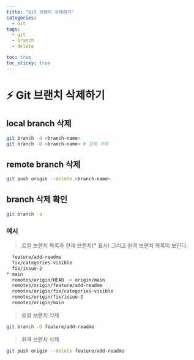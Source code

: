 ```yaml
---
title: "Git 브랜치 삭제하기"
categories:
  - Git
tags:
  - git
  - branch
  - delete

toc: true
toc_sticky: true
---
```


# ⚡ Git 브랜치 삭제하기

## local branch 삭제

```bash
git branch -d <branch-name>
git branch -D <branch-name> # 강제 삭제
```

## remote branch 삭제

```bash
git push origin --delete <branch-name>
```

## branch 삭제 확인

```bash
git branch -a
```

### 예시

> 로컬 브랜치 목록과 현재 브랜치(* 표시) 그리고 원격 브랜치 목록이 보인다.

```bash
  feature/add-readme
  fix/categories-visible
  fix/issue-2
* main
  remotes/origin/HEAD -> origin/main
  remotes/origin/feature/add-readme
  remotes/origin/fix/categories-visible
  remotes/origin/fix/issue-2
  remotes/origin/main
```

> 로컬 브랜치 삭제

```bash
git branch -D feature/add-readme
```

> 원격 브랜치 삭제

```bash
git push origin --delete feature/add-readme
```
